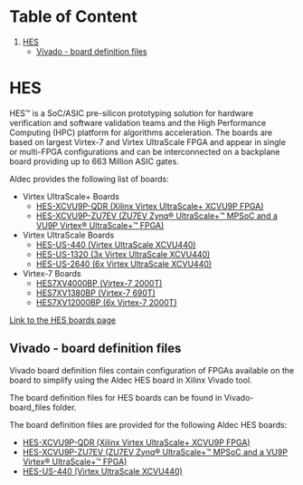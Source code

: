 # Table of Content
1. [HES](#hes_main)
   - [Vivado - board definition files](#hes_board_def_files)

<a name="hes_main"/>

# HES

HES™ is a SoC/ASIC pre-silicon prototyping solution for hardware verification and software validation teams and the High Performance Computing (HPC) platform for algorithms acceleration. The boards are based on largest Virtex-7 and Virtex UltraScale FPGA and appear in single or multi-FPGA configurations and can be interconnected on a backplane board providing up to 663 Million ASIC gates.

Aldec provides the following list of boards:
- Virtex UltraScale+ Boards
    *	[HES-XCVU9P-QDR (Xilinx Virtex UltraScale+ XCVU9P FPGA)](https://www.aldec.com/en/products/emulation/hes_fpga_boards/virtex_ultrascale_plus/hes_xcvu9p_qdr)
    *	[HES-XCVU9P-ZU7EV (ZU7EV Zynq® UltraScale+™ MPSoC and a VU9P Virtex® UltraScale+™ FPGA)](https://www.aldec.com/en/products/emulation/hes_fpga_boards/virtex_ultrascale_plus/hes_xcvu9p_zu7ev)
- Virtex UltraScale Boards
    *	[HES-US-440 (Virtex UltraScale XCVU440)](https://www.aldec.com/en/products/emulation/hes_fpga_boards/virtex_ultrascale/hes_us_440)
    *	[HES-US-1320 (3x Virtex UltraScale XCVU440)](https://www.aldec.com/en/products/emulation/hes_fpga_boards/virtex_ultrascale/hes_us_1320)
    *	[HES-US-2640 (6x Virtex UltraScale XCVU440)](https://www.aldec.com/en/products/emulation/hes_fpga_boards/virtex_ultrascale/hes_us_2640)
- Virtex-7 Boards
    *	[HES7XV4000BP (Virtex-7 2000T)](https://www.aldec.com/en/products/emulation/hes_fpga_boards/virtex_7/hes7xv4000bp_hes7xv1380bp)
    *	[HES7XV1380BP (Virtex-7 690T)](https://www.aldec.com/en/products/emulation/hes_fpga_boards/virtex_7/hes7xv4000bp_hes7xv1380bp)
    *	[HES7XV12000BP (6x Virtex-7 2000T)](https://www.aldec.com/en/products/emulation/hes_fpga_boards/virtex_7/hes7xv12000bp)

[Link to the HES boards page](https://www.aldec.com/en/products/emulation/hes_fpga_boards)

<a name="hes_board_def_files"/>

## Vivado - board definition files

Vivado board definition files contain configuration of FPGAs available on the board to simplify using the Aldec HES board in Xilinx Vivado tool.

The board definition files for HES boards can be found in Vivado-board_files folder.

The board definition files are provided for the following Aldec HES boards:
-	[HES-XCVU9P-QDR (Xilinx Virtex UltraScale+ XCVU9P FPGA)](https://www.aldec.com/en/products/emulation/hes_fpga_boards/virtex_ultrascale_plus/hes_xcvu9p_qdr)
-	[HES-XCVU9P-ZU7EV (ZU7EV Zynq® UltraScale+™ MPSoC and a VU9P Virtex® UltraScale+™ FPGA)](https://www.aldec.com/en/products/emulation/hes_fpga_boards/virtex_ultrascale_plus/hes_xcvu9p_zu7ev)
-	[HES-US-440 (Virtex UltraScale XCVU440)](https://www.aldec.com/en/products/emulation/hes_fpga_boards/virtex_ultrascale/hes_us_440)
